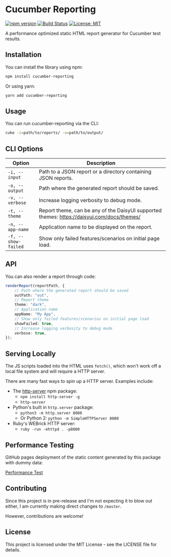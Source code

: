 # Cucumber Reporting

[![npm version](https://badge.fury.io/js/cucumber-reporting.svg)](https://badge.fury.io/js/cucumber-reporting)
[![Build Status](https://github.com/marutsuki/cucumber-reporting/actions/workflows/npm-publish.yml/badge.svg)](https://github.com/marutsuki/cucumber-reporting)
[![License: MIT](https://img.shields.io/badge/License-MIT-yellow.svg)](https://opensource.org/licenses/MIT)


A performance optimized static HTML report generator for Cucumber test results.

## Installation

You can install the library using npm:

```bash
npm install cucumber-reporting
```

Or using yarn:

```bash
yarn add cucumber-reporting
```

## Usage

You can run cucumber-reporting via the CLI:
```bash
cuke -i=path/to/reports/ -o=path/to/output/
```

## CLI Options

| Option | Description |
| --- | --- |
| `-i, --input` | Path to a JSON report or a directory containing JSON reports. |
| `-o, --output` | Path where the generated report should be saved. |
| `-v, --verbose` | Increase logging verbosity to debug mode. |
| `-t, --theme` | Report theme, can be any of the DaisyUI supported themes: https://daisyui.com/docs/themes/ |
| `-n, --app-name` | Application name to be displayed on the report. |
| `-f, --show-failed` | Show only failed features/scenarios on initial page load. |

## API

You can also render a report through code:

```typescript
renderReport(reportPath, {
    // Path where the generated report should be saved
    outPath: "out",
    // Report theme
    theme: "dark",
    // Application name
    appName: "My App",
    // Show only failed features/scenarios on initial page load
    showFailed: true,
    // Increase logging verbosity to debug mode
    verbose: true,
});
```

## Serving Locally

The JS scripts loaded into the HTML uses `fetch()`, which won't work off a local file system and will require a HTTP server.

There are many fast ways to spin up a HTTP server. Examples include:

- The [http-server](https://www.npmjs.com/package/http-server) npm package:
  - `npm install http-server -g`
  - `http-server`
- Python's built in `http.server` package:
  - `python3 -m http.server 8080`
  - Or Python 2: `python -m SimpleHTTPServer 8080`
- Ruby's WEBrick HTTP server:
  - `ruby -run -ehttpd . -p8000`

## Performance Testing

GitHub pages deployment of the static content generated by this package with dummy data:

[Performance Test](https://marutsuki.github.io/cucumber-reporting-perf-test/)

## Contributing

Since this project is in pre-release and I'm not expecting it to blow out either, I am currently making direct changes to `/master`.

However, contributions are welcome!

## License
This project is licensed under the MIT License - see the LICENSE file for details.
